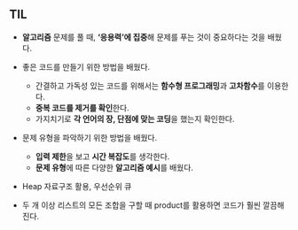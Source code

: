 ## TIL

- **알고리즘** 문제를 풀 때, **‘응용력’에 집중**해 문제를 푸는 것이 중요하다는 것을 배웠다.
- 좋은 코드를 만들기 위한 방법을 배웠다.
    - 간결하고 가독성 있는 코드를 위해서는 **함수형 프로그래밍**과 **고차함수**를 이용한다. 
    - **중복 코드를 제거를 확인**한다. 
    - 가지치기로 **각 언어의 장, 단점에 맞는 코딩**을 했는지 확인한다. 
- 문제 유형을 파악하기 위한 방법을 배웠다.
    - **입력 제한**을 보고 **시간 복잡도**를 생각한다.
    - **문제 유형**에 따른 다양한 **알고리즘 예시**를 배웠다.

- Heap 자료구조 활용, 우선순위 큐
- 두 개 이상 리스트의 모든 조합을 구할 때 product를 활용하면 코드가 훨씬 깔끔해진다.